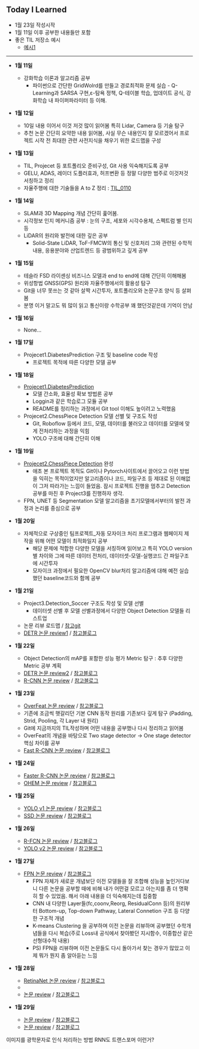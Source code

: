 ## Today I Learned
- 1월 23일 작성시작
- 1월 11일 이후 공부한 내용들만 포함
- 좋은 TIL 저장소 예시
    - [예시1](https://github.com/Highjune/TIL)

---
- **1월 11일**
    - 강화학습 이론과 알고리즘 공부
        - 파이썬으로 간단한 GridWolrd를 만들고 경로최적화 문제 실습
              - Q-Learning과 SARSA 구현,ε-탐욕 정책, Q-테이블 학습, 업데이트 공식, 강화학습 내 파이퍼파라미터 등 이해.
          
- **1월 12일**
    - 10일 내용 이어서 이것 저것 많이 읽어봄 특히 Lidar, Camera 등 기술 탐구
    - 추천 논문 간단히 요약한 내용 읽어봄, 사실 무슨 내용인지 잘 모르겠어서 프로젝트 시작 전 최대한 관련 사전지식을 채우기 위한 로드맵을 구성
      
- **1월 13일**
    - TIL, Projecet 등 포트폴리오 준비구성, Git 사용 익숙해지도록 공부 
    - GELU, ADAS, 레이더 도플러효과, 허프변환 등 정말 다양한 범주로 이것저것 서칭하고 정리
    - 자율주행에 대한 기술들을 A to Z 정리 : [TIL_0110](https://github.com/whdudwo0428/My_TIL/blob/main/TIL_0110.md)
    
- **1월 14일**
    - SLAM과 3D Mapping 개념 간단히 훑어봄.
    - 시각정보 인지 메커니즘 공부 : 눈의 구조, 세포와 시각수용체, 스펙트럼 별 인지 등
    - LiDAR의 원리와 발전에 대한 깊은 공부
        - Solid-State LiDAR, ToF-FMCW의 통신 및 신호처리 그와 관련된 수학적 내용, 응용분야와 산업트렌드 등 광범위하고 깊게 공부
      
- **1월 15일**
    - 테슬라 FSD 라이센싱 비즈니스 모델과 end to end에 대해 간단히 이해해봄
    - 위성항법 GNSS(GPS) 원리와 자율주행에서의 활용성 탐구
    - Git을 너무 못쓰는 것 같아 살짝 시간투자, 포트폴리오와 논문구조 양식 등 살펴봄
    - 분명 이거 말고도 뭐 많이 읽고 통신이랑 수학공부 꽤 했던것같은데 기억이 안남
      
- **1월 16일**
    - None...
      
- **1월 17일**
    - Projecet1.DiabetesPrediction 구조 및 baseline code 작성
        - 프로젝트 목적에 따른 다양한 모델 공부
          
- **1월 18일**
    - [Projecet1.DiabetesPrediction](https://github.com/whdudwo0428/MyProjects/tree/main/DiabetesPrediction)
        - 모델 간소화, 효율성 확보 방법론 공부
        - Loggin과 같은 학습로그 모듈 공부
        - README를 정리하는 과정에서 Git tool 이해도 높이려고 노력했음
    - Projecet2.ChessPiece Detection 모델 선별 및 구조도 작성
        - Git, Roboflow 등에서 코드, 모델, 데이터를 불러오고 데이터를 모델에 맞게 전처리하는 과정을 익힘
        - YOLO 구조에 대해 간단히 이해
      
- **1월 19일**
    - [Projecet2.ChessPiece Detection](https://github.com/whdudwo0428/MyProjects/tree/main/ChessPiece%20Detection) 완성
        - 애초 본 프로젝트 목적도 Git이나 Pytorch사이트에서 끌어오고 이런 방법을 익히는 목적이었지만 알고리즘이나 코드, 파일구조 등 제대로 된 이해없이 그저 따라가는 느낌이 들었음. 잠시 프로젝트 진행을 멈추고 Detection공부를 마친 후 Project3를 진행하자 생각.
    - FPN, UNET 등 Segmentation 모델 알고리즘을 초기모델에서부터의 발전 과정과 논리를 중심으로 공부
    
- **1월 20일**
    - 자체적으로 구상중인 팀프로젝트_자동 모자이크 처리 프로그램과 웹페이지 제작을 위해 어떤 모델이 최적화일지 공부
        - 해당 문제에 적합한 다양한 모델을 서칭하며 읽어보고 특히 YOLO version별 차이와 그에 따른 데이터 전처리, 데이터셋-모델-실행코드 간 파일구조에 시간투자
        - 모자이크 과정에서 필요한 OpenCV blur처리 알고리즘에 대해 예전 실습했던 baseline코드와 함께 공부
      
- **1월 21일**
    - Project3.Detection_Soccer 구조도 작성 및 모델 선별
        - 데이터셋 선별 후 모델 선별과정에서 다양한 Object Detection 모델들 리스트업
    - 논문 리뷰 로드맵 / [참고git](https://github.com/rafaelpadilla/Object-Detection-Metrics)
    - [DETR 논문 review1](https://arxiv.org/pdf/2005.12872) / [참고블로그](https://herbwood.tistory.com/26)
    
- **1월 22일**
    - Object Detection의 mAP를 포함한 성능 평가 Metric 탐구 : 추후 다양한 Metric 공부 계획
    - [DETR 논문 review2](https://arxiv.org/pdf/2005.12872) / [참고블로그](https://herbwood.tistory.com/26)
    - [R-CNN 논문 review](https://arxiv.org/pdf/1311.2524) / [참고블로그](https://herbwood.tistory.com/5)
      
- **1월 23일**
    - [OverFeat 논문 review](https://arxiv.org/pdf/1312.6229) / [참고블로그](https://herbwood.tistory.com/7)
    - 기존에 조금씩 햇갈리던 기본 CNN 동작 원리를 기존보다 깊게 탐구 (Padding, Strid, Pooling, 각 Layer 내 원리)
    - Git에 지금까지의 TIL작성하며 어떤 내용을 공부했나 다시 정리하고 읽어봄
    - OverFeat의 개념을 바탕으로  Two stage detector -> One stage detector 핵심 차이를 공부
    - [Fast R-CNN 논문 review](https://arxiv.org/pdf/1504.08083) / [참고블로그](https://herbwood.tistory.com/8)

- **1월 24일**
    - [Faster R-CNN 논문 review](https://arxiv.org/pdf/1506.01497) / [참고블로그](https://herbwood.tistory.com/10)
    - [OHEM 논문 review](https://arxiv.org/pdf/1604.03540) / [참고블로그](https://herbwood.tistory.com/12)
      
- **1월 25일**
    - [YOLO v1 논문 review](https://arxiv.org/pdf/1506.02640) / [참고블로그](https://herbwood.tistory.com/13)
    - [SSD 논문 review](https://arxiv.org/pdf/1512.02325) / [참고블로그](https://herbwood.tistory.com/15)
      
- **1월 26일**
    - [R-FCN 논문 review](https://arxiv.org/pdf/1605.06409) / [참고블로그](https://herbwood.tistory.com/16)
    - [YOLO v2 논문 review](https://arxiv.org/pdf/1612.08242) / [참고블로그](https://herbwood.tistory.com/17)
      
- **1월 27일**
    - [FPN 논문 review](https://arxiv.org/pdf/1612.03144) / [참고블로그](https://herbwood.tistory.com/18)
        - FPN 자체가 새로운 개념보단 이전 모델들을 잘 조합해 성능을 높인거다보니 다른 논문을 공부할 때에 비해 내가 어떤걸 모르고 아는지를 좀 더 명확히 할 수 있었음. 해서 아래 내용을 더 익숙해지는데 집중함
        - CNN 내 다양한 Layer들(fc,coonv,Reorg, ResidualConn 등)의 원리부터 Bottom-up, Top-down Pathway, Lateral Connetion 구조 등 다양한 구조적 개념
        - K-means Clustering 을 공부하며 이전 논문을 리뷰하며 공부했던 수학개념들을 다시 복습(주로 Loss내 공식에서 찾아봤던 지시함수, 이중합산 같은 선형대수적 내용)
        - PS) FPN을 리뷰하며 이전 논문들도 다시 돌아가서 찾는 경우가 많았고 이제 뭐가 뭔지 좀 알아듣는 느낌
      
- **1월 28일**
    - [RetinaNet 논문 review](https://arxiv.org/pdf/1708.02002) / [참고블로그](https://herbwood.tistory.com/19)
    - 
    - [논문 review]() / [참고블로그]()
      
- **1월 29일**
    - [논문 review]() / [참고블로그]()
    - [논문 review]() / [참고블로그]()


이미지를 광학문자로 인식 처리하는 방법 RNN도 트랜스포머 이런거?
